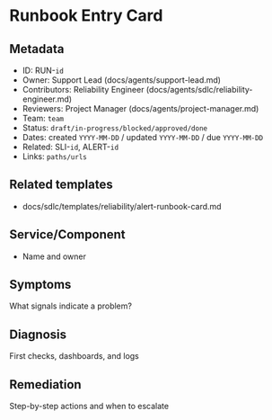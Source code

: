 # Runbook Entry Card

## Metadata

- ID: RUN-`id`
- Owner: Support Lead (docs/agents/support-lead.md)
- Contributors: Reliability Engineer (docs/agents/sdlc/reliability-engineer.md)
- Reviewers: Project Manager (docs/agents/project-manager.md)
- Team: `team`
- Status: `draft/in-progress/blocked/approved/done`
- Dates: created `YYYY-MM-DD` / updated `YYYY-MM-DD` / due `YYYY-MM-DD`
- Related: SLI-`id`, ALERT-`id`
- Links: `paths/urls`

## Related templates

- docs/sdlc/templates/reliability/alert-runbook-card.md

## Service/Component

- Name and owner

## Symptoms

What signals indicate a problem?

## Diagnosis

First checks, dashboards, and logs

## Remediation

Step-by-step actions and when to escalate
